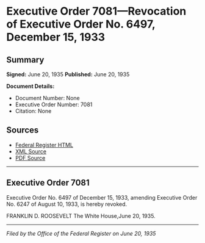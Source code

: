 # Executive Order 7081—Revocation of Executive Order No. 6497, December 15, 1933

## Summary

**Signed:** June 20, 1935
**Published:** June 20, 1935

**Document Details:**
- Document Number: None
- Executive Order Number: 7081
- Citation: None

## Sources
- [Federal Register HTML](https://www.presidency.ucsb.edu/documents/executive-order-7081-revocation-executive-order-no-6497-december-15-1933)
- [XML Source](None)
- [PDF Source](None)

---

## Executive Order 7081

Executive Order No. 6497 of December 15, 1933, amending Executive Order No. 6247 of August 10, 1933, is hereby revoked.

FRANKLIN D. ROOSEVELT
The White House,June 20, 1935.

---

*Filed by the Office of the Federal Register on June 20, 1935*
